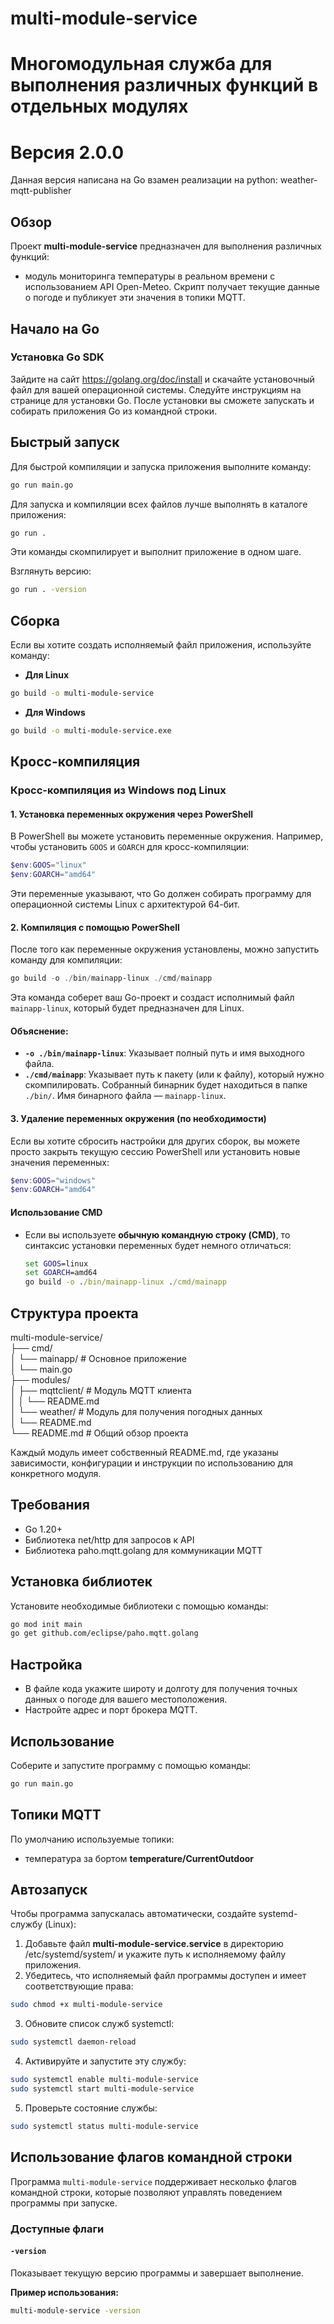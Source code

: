# multi-module-service

# Многомодульная служба для выполнения различных функций в отдельных модулях

# Версия 2.0.0

Данная версия написана на Go взамен реализации на python: weather-mqtt-publisher

## Обзор
Проект **multi-module-service** предназначен для выполнения различных функций:
 * модуль мониторинга температуры в реальном времени с использованием API Open-Meteo. Скрипт получает текущие данные о погоде и публикует эти значения в топики MQTT.

## Начало на Go
### Установка Go SDK
Зайдите на сайт https://golang.org/doc/install и скачайте установочный файл для вашей операционной системы. Следуйте инструкциям на странице для установки Go. После установки вы сможете запускать и собирать приложения Go из командной строки.

## Быстрый запуск
Для быстрой компиляции и запуска приложения выполните команду:
```bash
go run main.go
```
Для запуска и компиляции всех файлов лучше выполнять в каталоге приложения:
```bash
go run .
```
Эти команды скомпилирует и выполнит приложение в одном шаге.

Взглянуть версию:
```bash
go run . -version
```

## Сборка
Если вы хотите создать исполняемый файл приложения, используйте команду:
* **Для Linux**
```bash
go build -o multi-module-service
```
* **Для Windows**
```bash
go build -o multi-module-service.exe
```

## Кросс-компиляция
### Кросс-компиляция из Windows под Linux

#### 1. Установка переменных окружения через PowerShell
В PowerShell вы можете установить переменные окружения. Например, чтобы установить `GOOS` и `GOARCH` для кросс-компиляции:

```powershell
$env:GOOS="linux"
$env:GOARCH="amd64"
```

Эти переменные указывают, что Go должен собирать программу для операционной системы Linux с архитектурой 64-бит.

#### 2. Компиляция с помощью PowerShell
После того как переменные окружения установлены, можно запустить команду для компиляции:

```powershell
go build -o ./bin/mainapp-linux ./cmd/mainapp
```

Эта команда соберет ваш Go-проект и создаст исполнимый файл `mainapp-linux`, который будет предназначен для Linux.

#### Объяснение:
- **`-o ./bin/mainapp-linux`**: Указывает полный путь и имя выходного файла.
- **`./cmd/mainapp`**: Указывает путь к пакету (или к файлу), который нужно скомпилировать.
  Собранный бинарник будет находиться в папке `./bin/`. Имя бинарного файла — `mainapp-linux`.

#### 3. Удаление переменных окружения (по необходимости)
Если вы хотите сбросить настройки для других сборок, вы можете просто закрыть текущую сессию PowerShell или установить новые значения переменных:

```powershell
$env:GOOS="windows"
$env:GOARCH="amd64"
```

#### Использование CMD
- Если вы используете **обычную командную строку (CMD)**, то синтаксис установки переменных будет немного отличаться:

  ```cmd
  set GOOS=linux
  set GOARCH=amd64
  go build -o ./bin/mainapp-linux ./cmd/mainapp
  ```

## Структура проекта

multi-module-service/  
├── cmd/  
│   └── mainapp/        # Основное приложение  
│       └── main.go  
├── modules/  
│   ├── mqttclient/     # Модуль MQTT клиента  
│   │   └── README.md  
│   └── weather/        # Модуль для получения погодных данных  
│       └── README.md  
└── README.md           # Общий обзор проекта

Каждый модуль имеет собственный README.md, где указаны зависимости, конфигурации и инструкции по использованию для конкретного модуля.

## Требования
* Go 1.20+
* Библиотека net/http для запросов к API
* Библиотека paho.mqtt.golang для коммуникации MQTT

## Установка библиотек

Установите необходимые библиотеки с помощью команды:
```bash
go mod init main
go get github.com/eclipse/paho.mqtt.golang
```

## Настройка

- В файле кода укажите широту и долготу для получения точных данных о погоде для вашего местоположения.
- Настройте адрес и порт брокера MQTT.

## Использование

Соберите и запустите программу с помощью команды:

```bash
go run main.go
```

## Топики MQTT

По умолчанию используемые топики:
- температура за бортом **temperature/CurrentOutdoor**

## Автозапуск

Чтобы программа запускалась автоматически, создайте systemd-службу (Linux):
1. Добавьте файл **multi-module-service.service** в директорию /etc/systemd/system/ и укажите путь к исполняемому файлу приложения.
2. Убедитесь, что исполняемый файл программы доступен и имеет соответствующие права:
```bash
sudo chmod +x multi-module-service
```
3. Обновите список служб systemctl:
```bash
sudo systemctl daemon-reload
```
4. Активируйте и запустите эту службу:
```bash
sudo systemctl enable multi-module-service
sudo systemctl start multi-module-service
```
5. Проверьте состояние службы:
```bash
sudo systemctl status multi-module-service
```
## Использование флагов командной строки

Программа `multi-module-service` поддерживает несколько флагов командной строки, которые позволяют управлять поведением программы при запуске.

### Доступные флаги

#### `-version`
Показывает текущую версию программы и завершает выполнение.

**Пример использования:**
```bash
multi-module-service -version
```
